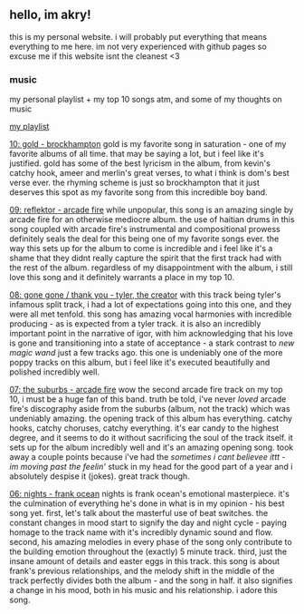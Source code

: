 ## hello, im akry!

this is my personal website. i will probably put everything that means everything to me here. im not very experienced with github pages so excuse me if this website isnt the cleanest <3

### music

my personal playlist + my top 10 songs atm, and some of my thoughts on music

[my playlist](https://open.spotify.com/playlist/65YDXHt2dCJNvclejSRfWM?si=2bf6e34d460e4f5d)

[10: gold - brockhampton](https://open.spotify.com/track/7HRv1sYuwgoea1m0JRvChV?si=a5b6085860884a31)
gold is my favorite song in saturation - one of my favorite albums of all time. that may be saying a lot, but i feel like it's justified. gold has some of the best lyricism in the album, from kevin's catchy hook, ameer and merlin's great verses, to what i think is dom's best verse ever. the rhyming scheme is just so brockhampton that it just deserves this spot as my favorite song from this incredible boy band.

[09: reflektor - arcade fire](https://open.spotify.com/track/7uMZy0bALAdneerERyr7Ks?si=38f8b1fe3cc94be3)
while unpopular, this song is an amazing single by arcade fire for an otherwise mediocre album. the use of haitian drums in this song coupled with arcade fire's instrumental and compositional prowess definitely seals the deal for this being one of my favorite songs ever. the way this sets up for the album to come is incredible and i feel like it's a shame that they didnt really capture the spirit that the first track had with the rest of the album. regardless of my disappointment with the album, i still love this song and it definitely warrants a place in my top 10.

[08: gone gone / thank you - tyler, the creator](https://open.spotify.com/track/1hz7SRTGUNAtIQ46qiNv2p?si=2f2a9b1e4cf34a44)
with this track being tyler's infamous split track, i had a lot of expectations going into this one, and they were all met tenfold. this song has amazing vocal harmonies with incredible producing - as is expected from a tyler track. it is also an incredibly important point in the narrative of igor, with him acknowledging that his love is gone and transitioning into a state of acceptance - a stark contrast to _new magic wand_ just a few tracks ago. this one is undeniably one of the more poppy tracks on this album, but i feel like it's executed beautifully and polished incredibly well.

[07: the suburbs - arcade fire](https://open.spotify.com/track/2UWdUez9MB9yzL7Y81Mcip?si=7e3eca40c14d4aee)
wow the second arcade fire track on my top 10, i must be a huge fan of this band. truth be told, i've never _loved_ arcade fire's discography aside from the suburbs (album, not the track) which was undeniably amazing. the opening track of this album has everything. catchy hooks, catchy choruses, catchy everything. it's ear candy to the highest degree, and it seems to do it without sacrificing the soul of the track itself. it sets up for the album incredibly well and it's an amazing opening song. took away a couple points because i've had the _sometimes i cant believee ittt - im moving past the feelin'_ stuck in my head for the good part of a year and i absolutely despise it (jokes). great track though.

[06: nights - frank ocean](https://open.spotify.com/track/7eqoqGkKwgOaWNNHx90uEZ?si=4cba679750be44e3)
nights is frank ocean's emotional masterpiece. it's the culmination of everything he's done in what is in my opinion - his best song yet. first, let's talk about the masterful use of beat switches. the constant changes in mood start to signify the day and night cycle - paying homage to the track name with it's incredibly dynamic sound and flow. second, his amazing melodies in every phase of the song only contribute to the building emotion throughout the (exactly) 5 minute track. third, just the insane amount of details and easter eggs in this track. this song is about frank's previous relationships, and the melody shift in the middle of the track perfectly divides both the album - and the song in half. it also signifies a change in his mood, both in his music and his relationship. i adore this song.


